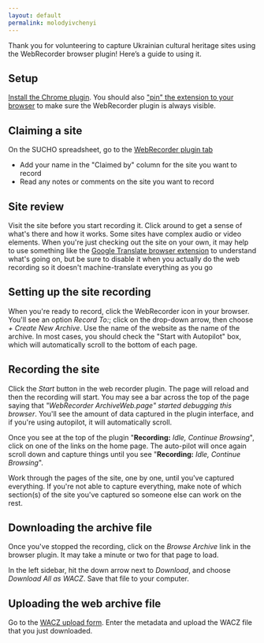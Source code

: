 ```yaml
---
layout: default
permalink: molodyivchenyi
---
```


Thank you for volunteering to capture Ukrainian cultural heritage sites using the WebRecorder browser plugin! Here’s a guide to using it.

## Setup
[Install the Chrome plugin](https://chrome.google.com/webstore/detail/webrecorder-archivewebpag/fpeoodllldobpkbkabpblcfaogecpndd?hl=en). You should also ["pin" the extension to your browser](https://www.maketecheasier.com/pin-extensions-to-chrome-toolbar/) to make sure the WebRecorder plugin is always visible.

## Claiming a site
On the SUCHO spreadsheet, go to the [WebRecorder plugin tab](https://docs.google.com/spreadsheets/d/1kGScdU9df7T2QS9RnM_qvciT04Y1tmBiGVH-XD1E4l0/edit#gid=775261798)
- Add your name in the "Claimed by" column for the site you want to record
- Read any notes or comments on the site you want to record

## Site review
Visit the site before you start recording it. Click around to get a sense of what's there and how it works. Some sites have complex audio or video elements. When you're just checking out the site on your own, it may help to use something like the [Google Translate browser extension](https://chrome.google.com/webstore/detail/google-translate/aapbdbdomjkkjkaonfhkkikfgjllcleb/RK%3D2/RS%3DBBFW_pnWkPY0xPMYsAZI5xOgQEE-) to understand what's going on, but be sure to disable it when you actually do the web recording so it doesn't machine-translate everything as you go

## Setting up the site recording
When you're ready to record, click the WebRecorder icon in your browser. You'll see an option *Record To:*; click on the drop-down arrow, then choose *+ Create New Archive*. Use the name of the website as the name of the archive. In most cases, you should check the "Start with Autopilot" box, which will automatically scroll to the bottom of each page.

## Recording the site
Click the *Start* button in the web recorder plugin. The page will reload and then the recording will start. You may see a bar across the top of the page saying that *"WebRecorder ArchiveWeb.page" started debugging this browser*. You'll see the amount of data captured in the plugin interface, and if you're using autopilot, it will automatically scroll. 

Once you see at the top of the plugin "**Recording:** *Idle, Continue Browsing*", click on one of the links on the home page. The auto-pilot will once again scroll down and capture things until you see "**Recording:** *Idle, Continue Browsing*".

Work through the pages of the site, one by one, until you've captured everything. If you're not able to capture everything, make note of which section(s) of the site you've captured so someone else can work on the rest.

## Downloading the archive file
Once you've stopped the recording, click on the *Browse Archive* link in the browser plugin. It may take a minute or two for that page to load.

In the left sidebar, hit the down arrow next to *Download*, and choose *Download All as WACZ*. Save that file to your computer.

## Uploading the web archive file
Go to the [WACZ upload form](https://forms.gle/N18MxWgoHtPB2xpz8). Enter the metadata and upload the WACZ file that you just downloaded.